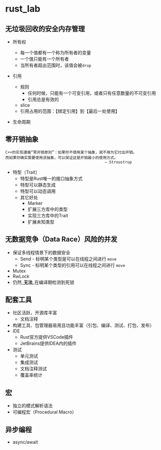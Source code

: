 # rust_lab

## 无垃圾回收的安全内存管理

- 所有权
    - 每一个值都有一个称为所有者的变量
    - 一个值只能有一个所有者
    - 当所有者超出范围时，该值会被`drop`

- 引用
    - 规则
        - 任何时候，只能有一个可变引用，或者只有任意数量的不可变引用
        - 引用总是有效的
    - slice
    - 引用占用的范围：【绑定引用】到【最后一处使用】

- 生命周期

## 零开销抽象

```
C++的实现遵循“零开销原则”：如果你不使用某个抽象，就不用为它付出开销。
而如果你确实需要使用该抽象，可以保证这是开销最小的使用方式。
                                            — Stroustrup
```

- 特型（Trait）
    - 特型是Rust唯一的接口抽象方式
    - 特型可以静态生成
    - 特型可以动态调用
    - 其它好处
        - Marker
        - 扩展三方库中的类型
        - 实现三方库中的Trait
        - 扩展未知类型

## 无数据竞争（Data Race）风险的并发

- 保证多线程情景下的数据安全
    - Send - 标明某个类型是可以在线程之间进行 `move`
    - Sync - 标明某个类型的引用可以在线程之间进行 `move`
- Mutex
- RwLock
- 仍然_**无法**_在编译期检测到死锁

## 配套工具

- 社区活跃，开源库丰富
    - 文档注释
- 构建工具、包管理器易用且功能丰富（引包、编译、测试、打包、发布）
- IDE
    - Rust官方提供VSCode插件
    - JetBrains提供IDEA内的插件
- 测试
    - 单元测试
    - 集成测试
    - 文档注释测试
    - 覆盖率统计

## 宏

- 独立的模式解析语法
- 可编程宏（Procedural Macro）

## 异步编程

- async/await
